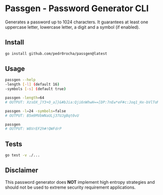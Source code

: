 # Passgen - Password Generator CLI

Generates a password up to 1024 characters. It guarantees at least one uppercase letter,
lowercase letter, a digit and a symbol (if enabled).

## Install

```bash
go install github.com/pedr0rocha/passgen@latest
```

## Usage

```bash
passgen --help
-length [-l] (default 16)
-symbols [-s] (default true)
```

```bash
passgen -length=64
# OUTPUT: XzsOX_]Y3+O_a]}&#bJia:Qji6nWhwH==[DP:7nEw*eF#c:Joq1_Hx-bVlToM7JY

passgen -l=24 -symbols=false
# OUTPUT: B5m9MVbWNaULj37UJgBqt0vU

passgen
# OUTPUT: W8VrEF2h#!QWFdrP
```

## Tests

```bash
go test -v ./...
```

## Disclaimer

This password generator does **NOT** implement high entropy strategies and should not be used
to extreme security requirement applications.
